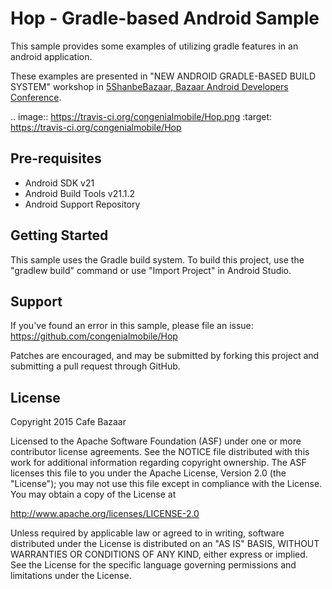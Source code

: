 Hop - Gradle-based Android Sample
=================================

This sample provides some examples of utilizing gradle features in an android
application.

These examples are presented in "NEW ANDROID GRADLE-BASED BUILD SYSTEM"
workshop in [5ShanbeBazaar, Bazaar Android Developers Conference][5ShanbeBazaar].

.. image:: https://travis-ci.org/congenialmobile/Hop.png
  :target: https://travis-ci.org/congenialmobile/Hop


[5ShanbeBazaar]: https://5shanbe.cafebazaar.ir/index-en.html

Pre-requisites
--------------

- Android SDK v21
- Android Build Tools v21.1.2
- Android Support Repository

Getting Started
---------------

This sample uses the Gradle build system. To build this project, use the
"gradlew build" command or use "Import Project" in Android Studio.

Support
-------

If you've found an error in this sample, please file an issue:
https://github.com/congenialmobile/Hop

Patches are encouraged, and may be submitted by forking this project and
submitting a pull request through GitHub.

License
-------

Copyright 2015 Cafe Bazaar

Licensed to the Apache Software Foundation (ASF) under one or more contributor
license agreements.  See the NOTICE file distributed with this work for
additional information regarding copyright ownership.  The ASF licenses this
file to you under the Apache License, Version 2.0 (the "License"); you may not
use this file except in compliance with the License.  You may obtain a copy of
the License at

http://www.apache.org/licenses/LICENSE-2.0

Unless required by applicable law or agreed to in writing, software
distributed under the License is distributed on an "AS IS" BASIS, WITHOUT
WARRANTIES OR CONDITIONS OF ANY KIND, either express or implied.  See the
License for the specific language governing permissions and limitations under
the License.
